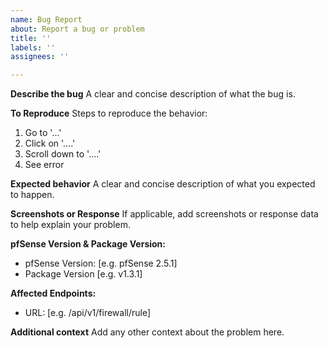 ```yaml
---
name: Bug Report
about: Report a bug or problem
title: ''
labels: ''
assignees: ''

---
```


**Describe the bug**
A clear and concise description of what the bug is.

**To Reproduce**
Steps to reproduce the behavior:
1. Go to '...'
2. Click on '....'
3. Scroll down to '....'
4. See error

**Expected behavior**
A clear and concise description of what you expected to happen.

**Screenshots or Response**
If applicable, add screenshots or response data to help explain your problem.

**pfSense Version & Package Version:**
 - pfSense Version: [e.g. pfSense 2.5.1]
 - Package Version [e.g. v1.3.1]

**Affected Endpoints:**
 - URL: [e.g. /api/v1/firewall/rule]

**Additional context**
Add any other context about the problem here.
